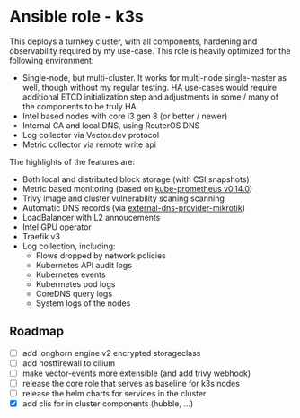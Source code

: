 # Ansible role - k3s

This deploys a turnkey cluster, with all components, hardening and observability required by my use-case. This role is heavily optimized for the following environment:

- Single-node, but multi-cluster. It works for multi-node single-master as well, though without my regular testing. HA use-cases would require additional ETCD initialization step and adjustments in some / many of the components to be truly HA.
- Intel based nodes with core i3 gen 8 (or better / newer)
- Internal CA and local DNS, using RouterOS DNS
- Log collector via Vector.dev protocol
- Metric collector via remote write api

The highlights of the features are:

- Both local and distributed block storage (with CSI snapshots)
- Metric based monitoring (based on [kube-prometheus v0.14.0](https://github.com/prometheus-operator/kube-prometheus/releases/tag/v0.14.0))
- Trivy image and cluster vulnerability scaning scanning
- Automatic DNS records (via [external-dns-provider-mikrotik](https://github.com/mirceanton/external-dns-provider-mikrotik/pkgs/container/external-dns-provider-mikrotik))
- LoadBalancer with L2 annoucements
- Intel GPU operator
- Traefik v3
- Log collection, including:
  - Flows dropped by network policies
  - Kubernetes API audit logs
  - Kubernetes events
  - Kubermetes pod logs
  - CoreDNS query logs
  - System logs of the nodes

## Roadmap

- [ ] add longhorn engine v2 encrypted storageclass
- [ ] add hostfirewall to cilium
- [ ] make vector-events more extensible (and add trivy webhook)
- [ ] release the core role that serves as baseline for k3s nodes
- [ ] release the helm charts for services in the cluster
- [x] add clis for in cluster components (hubble, ...)
